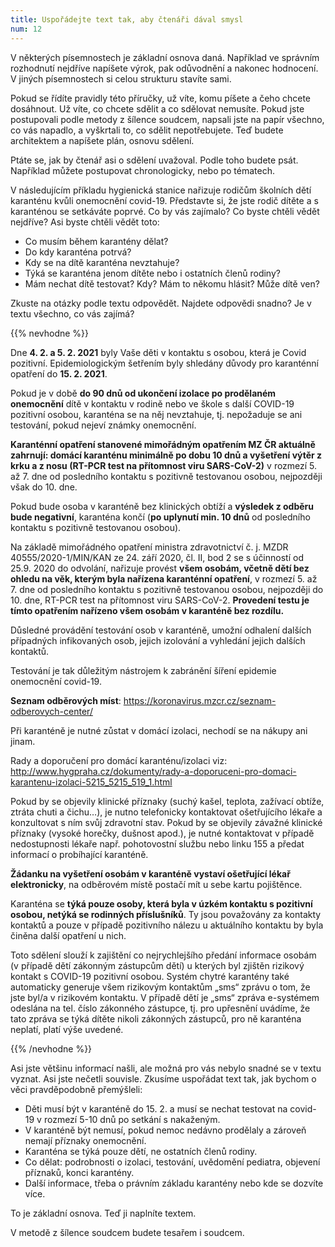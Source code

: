 ```yaml
---
title: Uspořádejte text tak, aby čtenáři dával smysl
num: 12
---
```

V některých písemnostech je základní osnova daná. Například ve správním rozhodnutí nejdříve napíšete výrok, pak odůvodnění a nakonec hodnocení. V jiných písemnostech si celou strukturu stavíte sami.

Pokud se řídíte pravidly této příručky, už víte, komu píšete a čeho chcete dosáhnout. Už víte, co chcete sdělit a co sdělovat nemusíte. Pokud jste postupovali podle metody z šílence soudcem, napsali jste na papír všechno, co vás napadlo, a vyškrtali to, co sdělit nepotřebujete. Teď budete architektem a napíšete plán, osnovu sdělení.

Ptáte se, jak by čtenář asi o sdělení uvažoval. Podle toho budete psát. Například můžete postupovat chronologicky, nebo po tématech.

V následujícím příkladu hygienická stanice nařizuje rodičům školních dětí karanténu kvůli onemocnění covid-19. Představte si, že jste rodič dítěte a s karanténou se setkáváte poprvé. Co by vás zajímalo? Co byste chtěli vědět nejdříve? Asi byste chtěli vědět toto:

* Co musím během karantény dělat?
* Do kdy karanténa potrvá?
* Kdy se na dítě karanténa nevztahuje?
* Týká se karanténa jenom dítěte nebo i ostatních členů rodiny?
* Mám nechat dítě testovat? Kdy? Mám to někomu hlásit? Může dítě ven?

Zkuste na otázky podle textu odpovědět. Najdete odpovědi snadno? Je v textu všechno, co vás zajímá?

{{% nevhodne %}}

Dne **4. 2. a 5. 2. 2021** byly Vaše děti v kontaktu s osobou, která je Covid pozitivní. Epidemiologickým šetřením byly shledány důvody pro karanténní opatření do **15. 2. 2021**.

Pokud je v době **do 90 dnů od ukončení izolace po prodělaném onemocnění** dítě v kontaktu v rodině nebo ve škole s další COVID-19 pozitivní osobou, karanténa se na něj nevztahuje, tj. nepožaduje se ani testování, pokud nejeví známky onemocnění.

**Karanténní opatření stanovené mimořádným opatřením MZ ČR aktuálně zahrnují: domácí karanténu minimálně po dobu 10 dnů a vyšetření výtěr z krku a z nosu (RT-PCR test na přítomnost viru SARS-CoV-2)** v rozmezí 5. až 7. dne od posledního kontaktu s pozitivně testovanou osobou, nejpozději však do 10. dne.

Pokud bude osoba v karanténě bez klinických obtíží a **výsledek z odběru bude negativní**, karanténa končí (**po uplynutí min. 10 dnů** od posledního kontaktu s pozitivně testovanou osobou).

Na základě mimořádného opatření ministra zdravotnictví č. j. MZDR 40555/2020-1/MIN/KAN ze 24. září 2020, čl. II, bod 2 se s účinností od 25.9. 2020 do odvolání, nařizuje provést **všem osobám, včetně dětí bez ohledu na věk, kterým byla nařízena karanténní opatření**, v rozmezí 5. až 7. dne od posledního kontaktu s pozitivně testovanou osobou, nejpozději do 10. dne, RT-PCR test na přítomnost viru SARS-CoV-2. **Provedení testu je tímto opatřením nařízeno všem osobám v karanténě bez rozdílu.** 

Důsledné provádění testování osob v karanténě, umožní odhalení dalších případných infikovaných osob, jejich izolování a vyhledání jejich dalších kontaktů.

Testování je tak důležitým nástrojem k zabránění šíření epidemie onemocnění covid-19.

**Seznam odběrových míst**: <https://koronavirus.mzcr.cz/seznam-odberovych-center/>

Při karanténě je nutné zůstat v domácí izolaci, nechodí se na nákupy ani jinam.

Rady a doporučení pro domácí karanténu/izolaci viz: <http://www.hygpraha.cz/dokumenty/rady-a-doporuceni-pro-domaci-karantenu-izolaci-5215_5215_519_1.html>

Pokud by se objevily klinické příznaky (suchý kašel, teplota, zažívací obtíže, ztráta chuti a čichu…), je nutno telefonicky kontaktovat ošetřujícího lékaře a konzultovat s ním svůj zdravotní stav. Pokud by se objevily závažné klinické příznaky (vysoké horečky, dušnost apod.), je nutné kontaktovat v případě nedostupnosti lékaře např. pohotovostní službu nebo linku 155 a předat informací o probíhající karanténě. 

**Žádanku na vyšetření osobám v karanténě vystaví ošetřující lékař elektronicky**, na odběrovém místě postačí mít u sebe kartu pojištěnce.

Karanténa se **týká pouze osoby, která byla v úzkém kontaktu s pozitivní osobou, netýká se rodinných příslušníků**. Ty jsou považovány za kontakty kontaktů a pouze v případě pozitivního nálezu u aktuálního kontaktu by byla činěna další opatření u nich.

Toto sdělení slouží k zajištění co nejrychlejšího předání informace osobám (v případě dětí zákonným zástupcům dětí) u kterých byl zjištěn rizikový kontakt s COVID-19 pozitivní osobou. Systém chytré karantény také automaticky generuje všem rizikovým kontaktům „sms“ zprávu o tom, že jste byl/a v rizikovém kontaktu. V případě dětí je „sms“ zpráva e-systémem odeslána na tel. číslo zákonného zástupce, tj. pro upřesnění uvádíme, že tato zpráva se týká dítěte nikoli zákonných zástupců, pro ně karanténa neplatí, platí výše uvedené.

{{% /nevhodne %}}

Asi jste většinu informací našli, ale možná pro vás nebylo snadné se v textu vyznat. Asi jste nečetli souvisle. Zkusíme uspořádat text tak, jak bychom o věci pravděpodobně přemýšleli:

* Děti musí být v karanténě do 15. 2. a musí se nechat testovat na covid-19 v rozmezí 5-10 dnů po setkání s nakaženým.
* V karanténě být nemusí, pokud nemoc nedávno prodělaly a zároveň nemají příznaky onemocnění.
* Karanténa se týká pouze dětí, ne ostatních členů rodiny.
* Co dělat: podrobnosti o izolaci, testování, uvědomění pediatra, objevení příznaků, konci karantény.
* Další informace, třeba o právním základu karantény nebo kde se dozvíte více.

To je základní osnova. Teď ji naplníte textem.

V metodě z šílence soudcem budete tesařem i soudcem.
